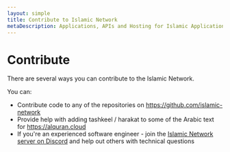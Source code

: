 ```yaml
---
layout: simple
title: Contribute to Islamic Network
metaDescription: Applications, APIs and Hosting for Islamic Applications
---
```


# Contribute

There are several ways you can contribute to the Islamic Network.

You can:

* Contribute code to any of the repositories on <a href="https://github.com/islamic-network" target="_blank">https://github.com/islamic-network</a>
* Provide help with adding tashkeel / harakat to some of the Arabic text for https://alquran.cloud
* If you're an experienced software engineer - join the <a href="https://discord.gg/FwUy69M" target="_blank">Islamic Network server on Discord</a> and help out others with technical questions
